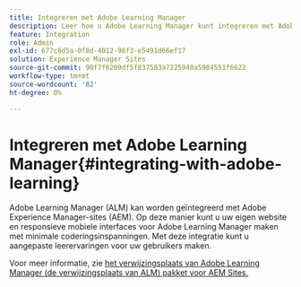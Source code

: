 ```yaml
---
title: Integreren met Adobe Learning Manager
description: Leer hoe u Adobe Learning Manager kunt integreren met Adobe Experience Manager-sites.
feature: Integration
role: Admin
exl-id: 677c6d5a-0f8d-4012-96f3-e5491d66ef17
solution: Experience Manager Sites
source-git-commit: 90f7f6209df5f837583a7225940a5984551f6622
workflow-type: tm+mt
source-wordcount: '82'
ht-degree: 0%

---
```


# Integreren met Adobe Learning Manager{#integrating-with-adobe-learning}

Adobe Learning Manager (ALM) kan worden geïntegreerd met Adobe Experience Manager-sites (AEM). Op deze manier kunt u uw eigen website en responsieve mobiele interfaces voor Adobe Learning Manager maken met minimale coderingsinspanningen. Met deze integratie kunt u aangepaste leerervaringen voor uw gebruikers maken.

Voor meer informatie, zie [ het verwijzingsplaats van Adobe Learning Manager (de verwijzingsplaats van ALM) pakket voor AEM Sites.](https://helpx.adobe.com/learning-manager/adobe-learning-manager-integration-aem.html)
